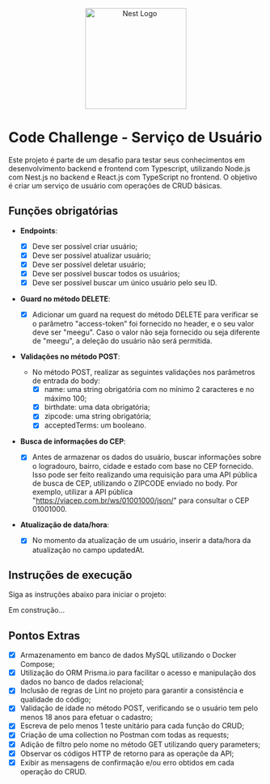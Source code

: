 <p align="center">
  <a href="http://nestjs.com/" target="blank"><img src="https://nestjs.com/img/logo-small.svg" width="200" alt="Nest Logo" /></a>
</p>

# Code Challenge - Serviço de Usuário

Este projeto é parte de um desafio para testar seus conhecimentos em desenvolvimento backend e frontend com Typescript, utilizando Node.js com Nest.js no backend e React.js com TypeScript no frontend. O objetivo é criar um serviço de usuário com operações de CRUD básicas.

## Funções obrigatórias

- **Endpoints**:

  - [x] Deve ser possível criar usuário;
  - [x] Deve ser possível atualizar usuário;
  - [x] Deve ser possível deletar usuário;
  - [x] Deve ser possível buscar todos os usuários;
  - [x] Deve ser possível buscar um único usuário pelo seu ID.

- **Guard no método DELETE**: 

  - [x] Adicionar um guard na request do método DELETE para verificar se o parâmetro "access-token" foi fornecido no header, e o seu valor deve ser "meegu". Caso o valor não seja fornecido ou seja diferente de "meegu", a deleção do usuário não será permitida.

- **Validações no método POST**: 

  - No método POST, realizar as seguintes validações nos parâmetros de entrada do body:
    - [x] name: uma string obrigatória com no mínimo 2 caracteres e no máximo 100;
    - [x] birthdate: uma data obrigatória;
    - [x] zipcode: uma string obrigatória;
    - [x] acceptedTerms: um booleano.

- **Busca de informações do CEP**: 
  
  - [x] Antes de armazenar os dados do usuário, buscar informações sobre o logradouro, bairro, cidade e estado com base no CEP fornecido. Isso pode ser feito realizando uma requisição para uma API pública de busca de CEP, utilizando o ZIPCODE enviado no body. Por exemplo, utilizar a API pública "https://viacep.com.br/ws/01001000/json/" para consultar o CEP 01001000.

- **Atualização de data/hora**: 

  - [x] No momento da atualização de um usuário, inserir a data/hora da atualização no campo updatedAt.

## Instruções de execução

Siga as instruções abaixo para iniciar o projeto:

Em construção...

## Pontos Extras

- [x] Armazenamento em banco de dados MySQL utilizando o Docker Compose;
- [x] Utilização do ORM Prisma.io para facilitar o acesso e manipulação dos dados no banco de dados relacional;
- [x] Inclusão de regras de Lint no projeto para garantir a consistência e qualidade do código;
- [x] Validação de idade no método POST, verificando se o usuário tem pelo menos 18 anos para efetuar o cadastro;
- [x] Escreva de pelo menos 1 teste unitário para cada função do CRUD;
- [x] Criação de uma collection no Postman com todas as requests;
- [x] Adição de filtro pelo nome no método GET utilizando query parameters;
- [x] Observar os códigos HTTP de retorno para as operaçõe da API;
- [x] Exibir as mensagens de confirmação e/ou erro obtidos em cada operação do CRUD.
